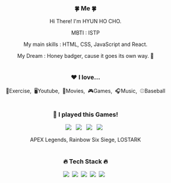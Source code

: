 <div align="center">
<h3>🍀 Me 🍀</h3>
<p>Hi There! I'm HYUN HO CHO.</p>
<p> MBTI : ISTP
<p> My main skills : HTML, CSS, JavaScript and React.</p>
<p> My Dream : Honey badger, cause it goes its own way. 🦛</p>

  
#
<h3>❤️ I love...</h3>
<p>💪Exercise,&nbsp;&nbsp;🖥Youtube,&nbsp;&nbsp;🎥Movies,&nbsp;&nbsp;🎮Games,&nbsp;&nbsp;🎧Music,&nbsp;&nbsp;⚾Baseball </p>

#
  <h3> 🎰 I played this Games! </h3>
  <p> <img src="https://img.shields.io/badge/VALORANT-red?style=flat&logo=appveyor&logo=html5&logoColor=FA4454"/>&nbsp;&nbsp;
   <img src="https://img.shields.io/badge/LOL-navy?style=flat&logo=appveyor&logo=html5&logoColor=FA4454"/>&nbsp;&nbsp;
    <img src="https://img.shields.io/badge/OVERWATCH-orange?style=flat&logo=appveyor&logo=html5&logoColor=FA9C1D"/>&nbsp;&nbsp;
    <img src="https://img.shields.io/badge/BATTLEGROUND-yellow?style=flat&logo=appveyor&logo=html5&logoColor=FFD400"/>&nbsp;&nbsp;
  <p>   APEX Legends, Rainbow Six Siege, LOSTARK </p>

#
<h3>🔥 Tech Stack 🔥</h3>
<p><img src="https://img.shields.io/badge/HTML5-E34F26?style=flat&logo=html5&logoColor=white"/>&nbsp;&nbsp;<img src="https://img.shields.io/badge/CSS3-1572B6?style=flat&logo=css3&logoColor=white"/>&nbsp;&nbsp;<img src="https://img.shields.io/badge/Scss-green?style=flat&logo=Sass&logoColor=CC6699"/>&nbsp;&nbsp;<img src="https://img.shields.io/badge/JavaScript-gray?style=flat&logo=JavaScript&logoColor=F7DF1E"/>&nbsp;&nbsp;<img src="https://img.shields.io/badge/React-whitestyle=flat&logo=jQuery&logoColor=black"/>&nbsp;&nbsp;
<!--
**J02H/J02H** is a ✨ _special_ ✨ repository because its `README.md` (this file) appears on your GitHub profile.

Here are some ideas to get you started:

- 🔭 I’m currently working on ...
- 🌱 I’m currently learning ...
- 👯 I’m looking to collaborate on ...
- 🤔 I’m looking for help with ...
- 💬 Ask me about ...
- 📫 How to reach me: ...
- 😄 Pronouns: ...
- ⚡ Fun fact: ...
-->
